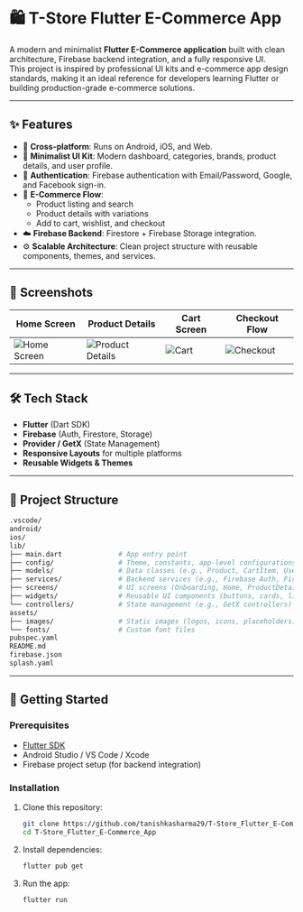 # 🛍️ T-Store Flutter E-Commerce App

A modern and minimalist **Flutter E-Commerce application** built with clean architecture, Firebase backend integration, and a fully responsive UI.  
This project is inspired by professional UI kits and e-commerce app design standards, making it an ideal reference for developers learning Flutter or building production-grade e-commerce solutions.  

---

## ✨ Features

- 📱 **Cross-platform**: Runs on Android, iOS, and Web.  
- 🎨 **Minimalist UI Kit**: Modern dashboard, categories, brands, product details, and user profile.  
- 🔐 **Authentication**: Firebase authentication with Email/Password, Google, and Facebook sign-in.  
- 🛒 **E-Commerce Flow**:
  - Product listing and search  
  - Product details with variations  
  - Add to cart, wishlist, and checkout  
- ☁️ **Firebase Backend**: Firestore + Firebase Storage integration.  
- ⚙️ **Scalable Architecture**: Clean project structure with reusable components, themes, and services.  

---

## 📸 Screenshots

| Home Screen | Product Details | Cart Screen | Checkout Flow |
|-------------|----------------|-------------|---------------|
| ![Home Screen](assets/screenshots/home.png) | ![Product Details](assets/screenshots/product.png) | ![Cart](assets/screenshots/cart.png) | ![Checkout](assets/screenshots/checkout.png) |


---

## 🛠️ Tech Stack

- **Flutter** (Dart SDK)  
- **Firebase** (Auth, Firestore, Storage)  
- **Provider / GetX** (State Management)  
- **Responsive Layouts** for multiple platforms  
- **Reusable Widgets & Themes**  

---

## 📂 Project Structure
```bash
.vscode/
android/
ios/
lib/
├── main.dart              # App entry point
├── config/                # Theme, constants, app-level configurations
├── models/                # Data classes (e.g., Product, CartItem, User)
├── services/              # Backend services (e.g., Firebase Auth, Firestore, Storage)
├── screens/               # UI screens (Onboarding, Home, ProductDetail, Cart, Checkout, Profile)
├── widgets/               # Reusable UI components (buttons, cards, list items)
└── controllers/           # State management (e.g., GetX controllers)
assets/
├── images/                # Static images (logos, icons, placeholders)
└── fonts/                 # Custom font files
pubspec.yaml
README.md
firebase.json
splash.yaml

```

---

## 🚀 Getting Started

### Prerequisites
- [Flutter SDK](https://flutter.dev/docs/get-started/install)  
- Android Studio / VS Code / Xcode  
- Firebase project setup (for backend integration)  

### Installation

1. Clone this repository:
   ```bash
   git clone https://github.com/tanishkasharma29/T-Store_Flutter_E-Commerce_App.git
   cd T-Store_Flutter_E-Commerce_App

2. Install dependencies:
   ```bash
   flutter pub get

3. Run the app:
   ```bash
   flutter run
